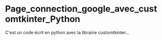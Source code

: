 # Page_connection_google_avec_customtkinter_Python
C'est un code écrit en python avec la librairie customtkinter...
